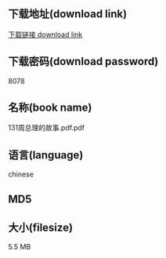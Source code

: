 ## 下载地址(download link)
[下载链接 download link](https://voluble-croquembouche-d321dc.netlify.app/?s=131%E5%91%A8%E6%80%BB%E7%90%86%E7%9A%84%E6%95%85%E4%BA%8B.pdf)

## 下载密码(download password)
8078

## 名称(book name)
131周总理的故事.pdf.pdf

## 语言(language)
chinese

## MD5


## 大小(filesize)
5.5 MB
